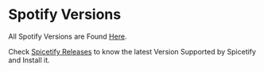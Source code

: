 # Spotify Versions

All Spotify Versions are Found [Here](https://docs.google.com/spreadsheets/d/1wztO1L4zvNykBRw7X4jxP8pvo11oQjT0O5DvZ_-S4Ok/edit#gid=0).

Check [Spicetify Releases](https://github.com/spicetify/spicetify-cli/releases) to know the latest Version Supported by Spicetify and Install it.
